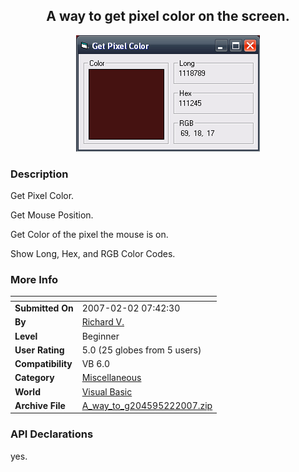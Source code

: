 ﻿<div align="center">

## A way to get pixel color on the screen\.

<img src="PIC20071511958568.gif">
</div>

### Description

Get Pixel Color.

Get Mouse Position.

Get Color of the pixel the mouse is on.

Show Long, Hex, and RGB Color Codes.
 
### More Info
 


<span>             |<span>
---                |---
**Submitted On**   |2007-02-02 07:42:30
**By**             |[Richard V\.](https://github.com/Planet-Source-Code/PSCIndex/blob/master/ByAuthor/richard-v.md)
**Level**          |Beginner
**User Rating**    |5.0 (25 globes from 5 users)
**Compatibility**  |VB 6\.0
**Category**       |[Miscellaneous](https://github.com/Planet-Source-Code/PSCIndex/blob/master/ByCategory/miscellaneous__1-1.md)
**World**          |[Visual Basic](https://github.com/Planet-Source-Code/PSCIndex/blob/master/ByWorld/visual-basic.md)
**Archive File**   |[A\_way\_to\_g204595222007\.zip](https://github.com/Planet-Source-Code/richard-v-a-way-to-get-pixel-color-on-the-screen__1-67567/archive/master.zip)

### API Declarations

yes.





